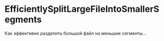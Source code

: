 # EfficientlySplitLargeFileIntoSmallerSegments
Как эффективно разделить большой файл на меньшие сегменты…
